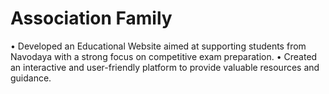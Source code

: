 # Association Family

•	Developed an Educational Website aimed at supporting students from Navodaya with a strong focus on competitive exam preparation.
•	Created an interactive and user-friendly platform to provide valuable resources and guidance.
